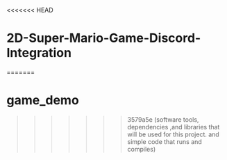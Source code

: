 <<<<<<< HEAD
# 2D-Super-Mario-Game-Discord-Integration
=======
# game_demo
>>>>>>> 3579a5e (software tools, dependencies ,and libraries that will be used for this project. and simple code that runs and compiles)
